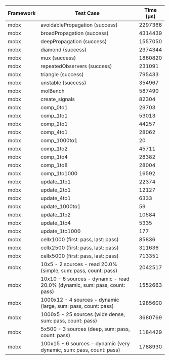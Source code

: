 | Framework | Test Case | Time (μs) |
| --- | --- | --- |
| mobx | avoidablePropagation (success) | 2297366 |
| mobx | broadPropagation (success) | 4314439 |
| mobx | deepPropagation (success) | 1557050 |
| mobx | diamond (success) | 2374344 |
| mobx | mux (success) | 1860820 |
| mobx | repeatedObservers (success) | 231091 |
| mobx | triangle (success) | 795433 |
| mobx | unstable (success) | 354967 |
| mobx | molBench | 587490 |
| mobx | create_signals | 82304 |
| mobx | comp_0to1 | 29703 |
| mobx | comp_1to1 | 53013 |
| mobx | comp_2to1 | 44257 |
| mobx | comp_4to1 | 28062 |
| mobx | comp_1000to1 | 20 |
| mobx | comp_1to2 | 45711 |
| mobx | comp_1to4 | 28382 |
| mobx | comp_1to8 | 28004 |
| mobx | comp_1to1000 | 16592 |
| mobx | update_1to1 | 22374 |
| mobx | update_2to1 | 12127 |
| mobx | update_4to1 | 6333 |
| mobx | update_1000to1 | 59 |
| mobx | update_1to2 | 10584 |
| mobx | update_1to4 | 5335 |
| mobx | update_1to1000 | 177 |
| mobx | cellx1000 (first: pass, last: pass) | 85836 |
| mobx | cellx2500 (first: pass, last: pass) | 311636 |
| mobx | cellx5000 (first: pass, last: pass) | 713351 |
| mobx | 10x5 - 2 sources - read 20.0% (simple, sum: pass, count: pass) | 2042517 |
| mobx | 10x10 - 6 sources - dynamic - read 20.0% (dynamic, sum: pass, count: pass) | 1552663 |
| mobx | 1000x12 - 4 sources - dynamic (large, sum: pass, count: pass) | 1985600 |
| mobx | 1000x5 - 25 sources (wide dense, sum: pass, count: pass) | 3680769 |
| mobx | 5x500 - 3 sources (deep, sum: pass, count: pass) | 1184429 |
| mobx | 100x15 - 6 sources - dynamic (very dynamic, sum: pass, count: pass) | 1788930 |
